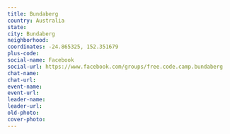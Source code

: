 ```yaml
---
title: Bundaberg
country: Australia
state: 
city: Bundaberg
neighborhood: 
coordinates: -24.865325, 152.351679
plus-code:
social-name: Facebook
social-url: https://www.facebook.com/groups/free.code.camp.bundaberg
chat-name:
chat-url:
event-name:
event-url:
leader-name:
leader-url:
old-photo: 
cover-photo:
---
```

